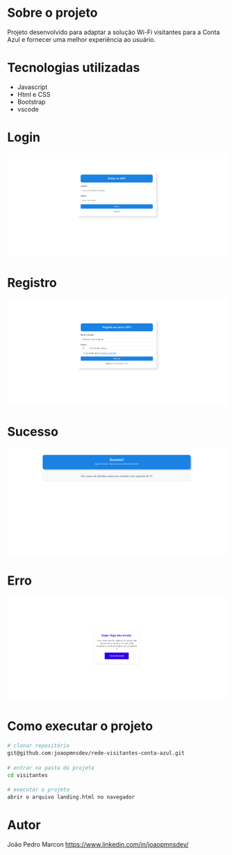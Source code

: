 # Sobre o projeto
Projeto desenvolvido para adaptar a solução Wi-Fi visitantes para a Conta Azul e fornecer uma melhor experiência ao usuário.

# Tecnologias utilizadas
- Javascript
- Html e CSS
- Bootstrap
- vscode

# Login
![Login](https://github.com/joaopmnsdev/rede-visitantes-conta-azul/blob/main/assets/Login.png)

# Registro
![Registro](https://github.com/joaopmnsdev/rede-visitantes-conta-azul/blob/main/assets/landingRegistro.png)

# Sucesso
![Sucesso](https://github.com/joaopmnsdev/rede-visitantes-conta-azul/blob/main/assets/Sucesso.png)

# Erro
![Erro](https://github.com/joaopmnsdev/rede-visitantes-conta-azul/blob/main/assets/error.png)


# Como executar o projeto
```bash
# clonar repositório
git@github.com:joaopmnsdev/rede-visitantes-conta-azul.git

# entrar na pasta do projeto
cd visitantes

# executar o projeto
abrir o arquivo landing.html no navegador
```

# Autor
João Pedro Marcon
https://www.linkedin.com/in/joaopmnsdev/
